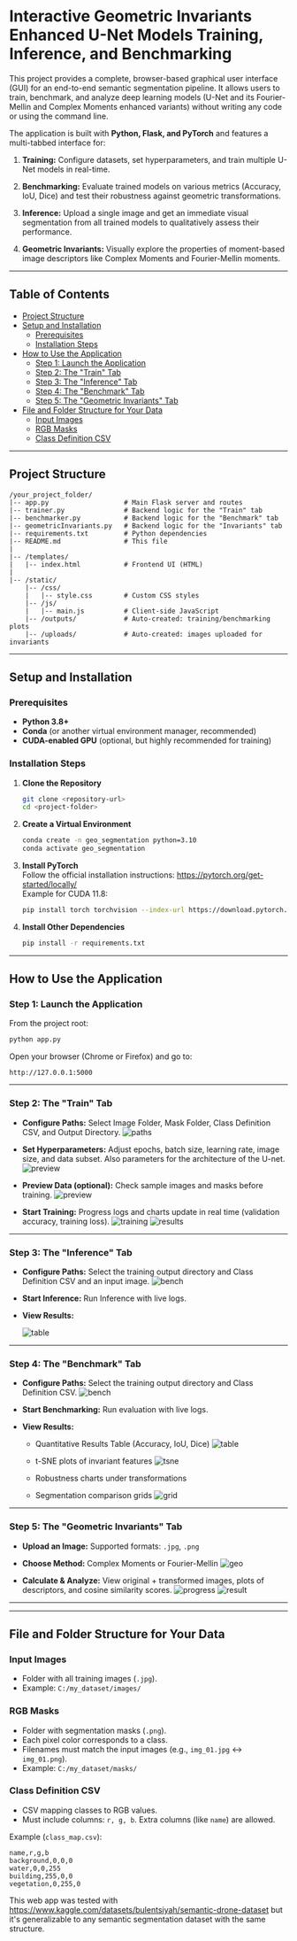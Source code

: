 # Interactive Geometric Invariants Enhanced U-Net Models Training, Inference, and Benchmarking

This project provides a complete, browser-based graphical user interface (GUI) for an end-to-end semantic segmentation pipeline. It allows users to train, benchmark, and analyze deep learning models (U-Net and its Fourier-Mellin and Complex Moments enhanced variants) without writing any code or using the command line.

The application is built with **Python, Flask, and PyTorch** and features a multi-tabbed interface for:

1. **Training:** Configure datasets, set hyperparameters, and train multiple U-Net models in real-time.
2. **Benchmarking:** Evaluate trained models on various metrics (Accuracy, IoU, Dice) and test their robustness against geometric transformations.
3. **Inference:** Upload a single image and get an immediate visual segmentation from all trained models to qualitatively assess their performance.

4. **Geometric Invariants:** Visually explore the properties of moment-based image descriptors like Complex Moments and Fourier-Mellin moments.

---

## Table of Contents

- [Project Structure](#project-structure)
- [Setup and Installation](#setup-and-installation)
  - [Prerequisites](#prerequisites)
  - [Installation Steps](#installation-steps)
- [How to Use the Application](#how-to-use-the-application)
  - [Step 1: Launch the Application](#step-1-launch-the-application)
  - [Step 2: The "Train" Tab](#step-2-the-train-tab)
  - [Step 3: The "Inference" Tab](#step-3-the-inference-tab)
  - [Step 4: The "Benchmark" Tab](#step-4-the-benchmark-tab)
  - [Step 5: The "Geometric Invariants" Tab](#step-5-the-geometric-invariants-tab)
- [File and Folder Structure for Your Data](#file-and-folder-structure-for-your-data)
  - [Input Images](#input-images)
  - [RGB Masks](#rgb-masks)
  - [Class Definition CSV](#class-definition-csv)


---

## Project Structure

```text
/your_project_folder/
|-- app.py                   # Main Flask server and routes
|-- trainer.py               # Backend logic for the "Train" tab
|-- benchmarker.py           # Backend logic for the "Benchmark" tab
|-- geometricInvariants.py   # Backend logic for the "Invariants" tab
|-- requirements.txt         # Python dependencies
|-- README.md                # This file
|
|-- /templates/
|   |-- index.html           # Frontend UI (HTML)
|
|-- /static/
    |-- /css/
    |   |-- style.css        # Custom CSS styles
    |-- /js/
    |   |-- main.js          # Client-side JavaScript
    |-- /outputs/            # Auto-created: training/benchmarking plots
    |-- /uploads/            # Auto-created: images uploaded for invariants
```

---

## Setup and Installation

### Prerequisites

- **Python 3.8+**
- **Conda** (or another virtual environment manager, recommended)
- **CUDA-enabled GPU** (optional, but highly recommended for training)

### Installation Steps

1. **Clone the Repository**
   ```bash
   git clone <repository-url>
   cd <project-folder>
   ```

2. **Create a Virtual Environment**
   ```bash
   conda create -n geo_segmentation python=3.10
   conda activate geo_segmentation
   ```

3. **Install PyTorch**  
   Follow the official installation instructions: https://pytorch.org/get-started/locally/  
   Example for CUDA 11.8:
   ```bash
   pip install torch torchvision --index-url https://download.pytorch.org/whl/cu118
   ```

4. **Install Other Dependencies**
   ```bash
   pip install -r requirements.txt
   ```

---

## How to Use the Application

### Step 1: Launch the Application

From the project root:
```bash
python app.py
```

Open your browser (Chrome or Firefox) and go to:
```
http://127.0.0.1:5000
```

---

### Step 2: The "Train" Tab

- **Configure Paths:** Select Image Folder, Mask Folder, Class Definition CSV, and Output Directory.
![paths](assets/paths.png)

- **Set Hyperparameters:** Adjust epochs, batch size, learning rate, image size, and data subset. Also parameters for the architecture of the U-net.
![preview](assets/advanced.png)
- **Preview Data (optional):** Check sample images and masks before training.
![preview](assets/preview.png)

- **Start Training:** Progress logs and charts update in real time (validation accuracy, training loss).
![training](assets/train_gif.gif)
![results](assets/results.png)


---
### Step 3: The "Inference" Tab

- **Configure Paths:** Select the training output directory and Class Definition CSV and an input image.
![bench](assets/inference.png)

- **Start Inference:** Run Inference with live logs.
- **View Results:**

  ![table](assets/inference_result.png)




---
### Step 4: The "Benchmark" Tab

- **Configure Paths:** Select the training output directory and Class Definition CSV.
![bench](assets/bench.png)

- **Start Benchmarking:** Run evaluation with live logs.
- **View Results:**
  - Quantitative Results Table (Accuracy, IoU, Dice)
  ![table](assets/table.png)

  - t-SNE plots of invariant features
  ![tsne](assets/tsne.png)

  - Robustness charts under transformations
  - Segmentation comparison grids
  ![grid](assets/grid.png)


---

### Step 5: The "Geometric Invariants" Tab

- **Upload an Image:** Supported formats: `.jpg`, `.png`
- **Choose Method:** Complex Moments or Fourier-Mellin
  ![geo](assets/geo.png)

- **Calculate & Analyze:** View original + transformed images, plots of descriptors, and cosine similarity scores.
  ![progress](assets/progress.png)
  ![result](assets/result.png)

---



---

## File and Folder Structure for Your Data

### Input Images

- Folder with all training images (`.jpg`).
- Example: `C:/my_dataset/images/`

### RGB Masks

- Folder with segmentation masks (`.png`).
- Each pixel color corresponds to a class.
- Filenames must match the input images (e.g., `img_01.jpg` ↔ `img_01.png`).
- Example: `C:/my_dataset/masks/`

### Class Definition CSV

- CSV mapping classes to RGB values.
- Must include columns: `r, g, b`. Extra columns (like `name`) are allowed.

Example (`class_map.csv`):
```csv
name,r,g,b
background,0,0,0
water,0,0,255
building,255,0,0
vegetation,0,255,0
```


This web app was tested with https://www.kaggle.com/datasets/bulentsiyah/semantic-drone-dataset but it's generalizable to any semantic segmentation dataset with the same structure.
